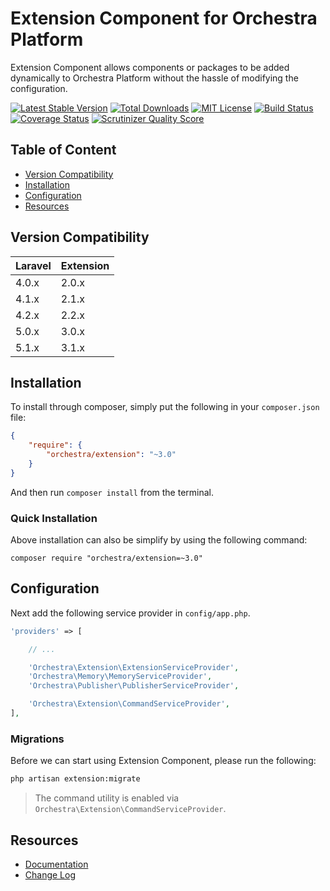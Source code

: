 Extension Component for Orchestra Platform
==============

Extension Component allows components or packages to be added dynamically to Orchestra Platform without the hassle of modifying the configuration.

[![Latest Stable Version](https://img.shields.io/github/release/orchestral/extension.svg?style=flat)](https://packagist.org/packages/orchestra/extension)
[![Total Downloads](https://img.shields.io/packagist/dt/orchestra/extension.svg?style=flat)](https://packagist.org/packages/orchestra/extension)
[![MIT License](https://img.shields.io/packagist/l/orchestra/extension.svg?style=flat)](https://packagist.org/packages/orchestra/extension)
[![Build Status](https://img.shields.io/travis/orchestral/extension/master.svg?style=flat)](https://travis-ci.org/orchestral/extension)
[![Coverage Status](https://img.shields.io/coveralls/orchestral/extension/master.svg?style=flat)](https://coveralls.io/r/orchestral/extension?branch=master)
[![Scrutinizer Quality Score](https://img.shields.io/scrutinizer/g/orchestral/extension/master.svg?style=flat)](https://scrutinizer-ci.com/g/orchestral/extension/)

## Table of Content

* [Version Compatibility](#version-compatibility)
* [Installation](#installation)
* [Configuration](#configuration)
* [Resources](#resources)

## Version Compatibility

Laravel    | Extension
:----------|:----------
 4.0.x     | 2.0.x
 4.1.x     | 2.1.x
 4.2.x     | 2.2.x
 5.0.x     | 3.0.x
 5.1.x     | 3.1.x

## Installation

To install through composer, simply put the following in your `composer.json` file:

```json
{
	"require": {
		"orchestra/extension": "~3.0"
	}
}
```

And then run `composer install` from the terminal.

### Quick Installation

Above installation can also be simplify by using the following command:

    composer require "orchestra/extension=~3.0"

## Configuration

Next add the following service provider in `config/app.php`.

```php
'providers' => [

	// ...

	'Orchestra\Extension\ExtensionServiceProvider',
	'Orchestra\Memory\MemoryServiceProvider',
	'Orchestra\Publisher\PublisherServiceProvider',

	'Orchestra\Extension\CommandServiceProvider',
],
```

### Migrations

Before we can start using Extension Component, please run the following:

```bash
php artisan extension:migrate
```

> The command utility is enabled via `Orchestra\Extension\CommandServiceProvider`.

## Resources

* [Documentation](http://orchestraplatform.com/docs/latest/components/extension)
* [Change Log](http://orchestraplatform.com/docs/latest/components/extension/changes#v3-0)
